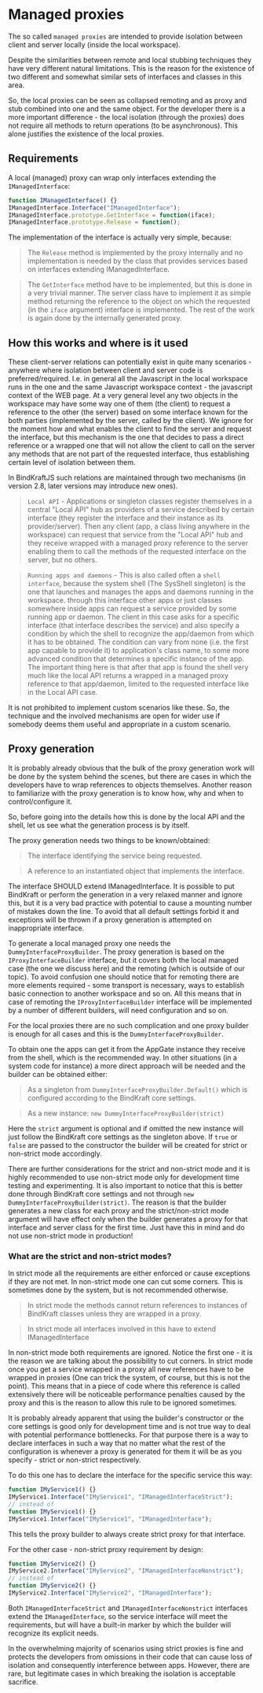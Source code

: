 # Managed proxies

The so called `managed proxies` are intended to provide isolation between client and server locally (inside the local workspace). 

Despite the similarities between remote and local stubbing techniques they have very different natural limitations. This is the reason for the existence of two different and somewhat similar sets of interfaces and classes in this area.

So, the local proxies can be seen as collapsed remoting and as proxy and stub combined into one and the same object. For the developer there is a more important difference - the local isolation (through the proxies) does not require all methods to return operations (to be asynchronous). This alone justifies the existence of the local proxies.

## Requirements

A local (managed) proxy can wrap only interfaces extending the `IManagedInterface`:

```Javascript
function IManagedInterface() {}
IManagedInterface.Interface("IManagedInterface");
IManagedInterface.prototype.GetInterface = function(iface);
IManagedInterface.prototype.Release = function();
```
The implementation of the interface is actually very simple, because:

>The `Release` method is implemented by the proxy internally and no implementation is needed by the class that provides services based on interfaces extending IManagedInterface.

>The `GetInterface` method have to be implemented, but this is done in a very trivial manner. The server class have to implement it as simple method returning the reference to the object on which the requested (in the `iface` argument) interface is implemented. The rest of the work is again done by the internally generated proxy.

## How this works and where is it used

These client-server relations can potentially exist in quite many scenarios - anywhere where isolation between client and server code is preferred/required. I.e. in general all the Javascript in the local workspace runs in the one and the same Javascript workspace context - the javascript context of the WEB page. At a very general level any two objects in the workspace may have some way one of them (the client) to request a reference to the other (the server) based on some interface known for the both parties (implemented by the server, called by the client). We ignore for the moment how and what enables the client to find the server and request the interface, but this mechanism is the one that decides to pass a direct reference or a wrapped one that will not allow the client to call on the server any methods that are not part of the requested interface, thus establishing certain level of isolation between them.

In BindKraftJS such relations are maintained through two mechanisms (in version 2.8, later versions may introduce new ones).

>`Local API` - Applications or singleton classes register themselves in a central "Local API" hub as providers of a service described by certain interface (they register the interface and their instance as its provider/server). Then any client (app, a class living anywhere in the workspace) can request that service from the "Local API" hub and they receive wrapped with a managed proxy reference to the server enabling them to call the methods of the requested interface on the server, but no others.

>`Running apps and daemons` - This is also called often a `shell interface`, because the system shell (The SysShell singleton) is the one that launches and manages the apps and daemons running in the workspace. through this interface other apps or just classes somewhere inside apps can request a service provided by some running app or daemon. The client in this case asks for a specific interface (that interface describes the service) and also specify a condition by which the shell to recognize the app/daemon from which it has to be obtained. The condition can vary from none (i.e. the first app capable to provide it) to application's class name, to some more advanced condition that determines a specific instance of the app. The important thing here is that after that app is found the shell very much like the local API returns a wrapped in a managed proxy reference to that app/daemon, limited to the requested interface like in the Local API case.

It is not prohibited to implement custom scenarios like these. So, the technique and the involved mechanisms are open for wider use if somebody deems them useful and appropriate in a custom scenario.

## Proxy generation

It is probably already obvious that the bulk of the proxy generation work will be done by the system behind the scenes, but there are cases in which the developers have to wrap references to objects themselves. Another reason to familiarize with the proxy generation is to know how, why and when to control/configure it.

So, before going into the details how this is done by the local API and the shell, let us see what the generation process is by itself.

The proxy generation needs two things to be known/obtained:

>The interface identifying the service being requested.

>A reference to an instantiated object that implements the interface.

The interface SHOULD extend IManagedInterface. It is possible to put BindKraft or perform the generation in a very relaxed manner and ignore this, but it is a very bad practice with potential to cause a mounting number of mistakes down the line. To avoid that all default settings forbid it and exceptions will be thrown if a proxy generation is attempted on inappropriate interface.

To generate a local managed proxy one needs the `DummyInterfaceProxyBuilder`. The proxy generation is based on the `IProxyInterfaceBuilder` interface, but it covers both the local managed case (the one we discuss here) and the remoting (which is outside of our topic). To avoid confusion one should notice that for remoting there are more elements required - some transport is necessary, ways to establish basic connection to another workspace and so on. All this means that in case of remoting the `IProxyInterfaceBuilder` interface will be implemented by a number of different builders, will need configuration and so on.

For the local proxies there are no such complication and one proxy builder is enough for all cases and this is the `DummyInterfaceProxyBuilder`.

To obtain one the apps can get it from the AppGate instance they receive from the shell, which is the recommended way. In other situations (in a system code for instance) a more direct approach will be needed and the builder can be obtained either:

>As a singleton from `DummyInterfaceProxyBuilder.Default()` which is configured according to the BindKraft core settings.

>As a new instance: `new DummyInterfaceProxyBuilder(strict)`

Here the `strict` argument is optional and if omitted the new instance will just follow the BindKraft core settings as the singleton above. If `true` or `false` are passed to the constructor the builder will be created for strict or non-strict mode accordingly.

There are further considerations for the strict and non-strict mode and it is highly recommended to use non-strict mode only for development time testing and experimenting. It is also important to notice that this is better done through BindKraft core settings and not through `new DummyInterfaceProxyBuilder(strict)`. The reason is that the builder generates a new class for each proxy and the strict/non-strict mode argument will have effect only when the builder generates a proxy for that interface and server class for the first time. Just have this in mind and do not use non-strict mode in production!

### What are the strict and non-strict modes?

In strict mode all the requirements are either enforced or cause exceptions if they are not met. In non-strict mode one can cut some corners. This is sometimes done by the system, but is not recommended otherwise.

>In strict mode the methods cannot return references to instances of BindKraft classes unless they are wrapped in a proxy.

>In strict mode all interfaces involved in this have to extend IManagedInterface

In non-strict mode both requirements are ignored. Notice the first one - it is the reason we are talking about the possibility to cut corners. In strict mode once you get a service wrapped in a proxy all new references have to be wrapped in proxies (One can trick the system, of course, but this is not the point). This means that in a piece of code where this reference is called extensively there will be noticeable performance penalties caused by the proxy and this is the reason to allow this rule to be ignored sometimes.

It is probably already apparent that using the builder's constructor or the core settings is good only for development time and is not true way to deal with potential performance bottlenecks. For that purpose there is a way to declare interfaces in such a way that no matter what the rest of the configuration is whenever a proxy is generated for them it will be as you specify - strict or non-strict respectively.

To do this one has to declare the interface for the specific service this way:

```Javascript
function IMyService1() {}
IMyService1.Interface("IMyService1", "IManagedInterfaceStrict");
// instead of
function IMyService1() {}
IMyService1.Interface("IMyService1", "IManagedInterface");
```

This tells the proxy builder to always create strict proxy for that interface.

For the other case - non-strict proxy requirement by design:

```Javascript
function IMyService2() {}
IMyService2.Interface("IMyService2", "IManagedInterfaceNonstrict");
// instead of
function IMyService2() {}
IMyService2.Interface("IMyService2", "IManagedInterface");
```

Both `IManagedInterfaceStrict` and `IManagedInterfaceNonstrict` interfaces extend the `IManagedInterface`, so the service interface will meet the requirements, but will have a built-in marker by which the builder will recognize its explicit needs.

In the overwhelming majority of scenarios using strict proxies is fine and protects the developers from omissions in their code that can cause loss of isolation and consequently interference between apps. However, there are rare, but legitimate cases in which breaking the isolation is acceptable sacrifice.
